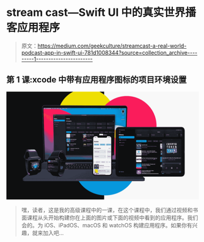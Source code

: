 # stream cast—Swift UI 中的真实世界播客应用程序

> 原文：<https://medium.com/geekculture/streamcast-a-real-world-podcast-app-in-swift-ui-781d1008344?source=collection_archive---------1----------------------->

## 第 1 课:xcode 中带有应用程序图标的项目环境设置

![](img/12d209fe795543e8b468b669ecaaef38.png)

> 嘿，读者，这是我的高级课程中的一课，在这个课程中，我们通过视频和书面课程从头开始构建你在上面的图片或下面的视频中看到的应用程序。我们会的。为 iOS、iPadOS、macOS 和 watchOS 构建应用程序。如果你有兴趣，就来加入吧…